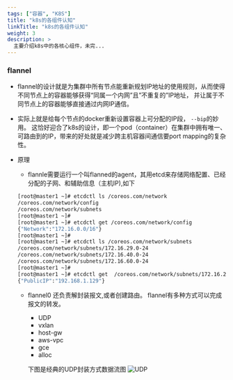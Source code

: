 ```yaml
---
tags: ["容器", "K8S"]
title: "k8s的各组件认知"
linkTitle: "k8s的各组件认知"
weight: 3
description: >
  主要介绍k8s中的各核心组件，未完...
---
```


### flannel

* flannel的设计就是为集群中所有节点能重新规划IP地址的使用规则，从而使得不同节点上的容器能够获得“同属一个内网”且”不重复的”IP地址，
并让属于不同节点上的容器能够直接通过内网IP通信。

* 实际上就是给每个节点的docker重新设置容器上可分配的IP段， ``--bip``的妙用。
这恰好迎合了k8s的设计，即一个pod（container）在集群中拥有唯一、可路由到的IP，带来的好处就是减少跨主机容器间通信要port mapping的复杂性。

* 原理
  * flannle需要运行一个叫flanned的agent，其用etcd来存储网络配置、已经分配的子网、和辅助信息（主机IP),如下

  ```bash
  [root@master1 ~]# etcdctl ls /coreos.com/network
  /coreos.com/network/config
  /coreos.com/network/subnets
  [root@master1 ~]#
  [root@master1 ~]# etcdctl get /coreos.com/network/config
  {"Network":"172.16.0.0/16"}
  [root@master1 ~]#
  [root@master1 ~]# etcdctl ls /coreos.com/network/subnets
  /coreos.com/network/subnets/172.16.29.0-24
  /coreos.com/network/subnets/172.16.40.0-24
  /coreos.com/network/subnets/172.16.60.0-24
  [root@master1 ~]#
  [root@master1 ~]# etcdctl get  /coreos.com/network/subnets/172.16.29.0-24
  {"PublicIP":"192.168.1.129"}
    ```

  * flannel0 还负责解封装报文,或者创建路由。
    flannel有多种方式可以完成报文的转发。

      * UDP
      * vxlan
      * host-gw
      * aws-vpc
      * gce
      * alloc

      下图是经典的UDP封装方式数据流图
      ![UDP](/flannel-packet-01.png)
